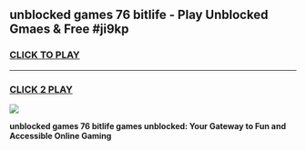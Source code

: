 
## unblocked games 76 bitlife - Play Unblocked Gmaes & Free #ji9kp
<h3>
<a href="https://news.freeplayer.one?title=unblocked_games_76_bitlife&ref=03M">CLICK TO PLAY</a></h3>
<hr>

<h3>
<a href="https://news.freeplayer.one?title=unblocked_games_76_bitlife&ref=03M">CLICK 2 PLAY</a>
  
</h3>

<a href="https://news.freeplayer.one?title=unblocked_games_76_bitlife&ref=03M"><img src="https://clearcache.store/games.png"></a>


**unblocked games 76 bitlife games unblocked: Your Gateway to Fun and Accessible Online Gaming**
